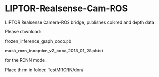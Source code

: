 # LIPTOR-Realsense-Cam-ROS
LIPTOR Realsense Camera-ROS bridge, publishes colored and depth data

Please download:

frozen_inference_graph_coco.pb

mask_rcnn_inception_v2_coco_2018_01_28.pbtxt

for the RCNN model.

Place them in folder: TestMRCNN/dnn/
